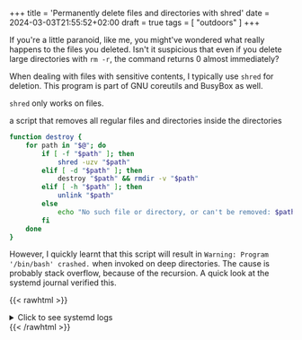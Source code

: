 +++
title = 'Permanently delete files and directories with shred'
date = 2024-03-03T21:55:52+02:00
draft = true
tags = [
    "outdoors"
]
+++

If you're a little paranoid, like me, you might've wondered what really happens to the files you deleted. Isn't it suspicious that even if you delete large directories with `rm -r`, the command returns 0 almost immediately?

When dealing with files with sensitive contents, I typically use `shred` for deletion. This program is part of GNU coreutils and BusyBox as well.

`shred` only works on files.

a script that removes all regular files and directories inside the directories


```bash
function destroy {
    for path in "$@"; do
        if [ -f "$path" ]; then
            shred -uzv "$path"
        elif [ -d "$path" ]; then
            destroy "$path" && rmdir -v "$path"
        elif [ -h "$path" ]; then
            unlink "$path"
        else
            echo "No such file or directory, or can't be removed: $path"
        fi
    done
}
```

However, I quickly learnt that this script will result in `Warning: Program '/bin/bash' crashed.` when invoked on deep directories. The cause is probably stack overflow, because of the recursion. A quick look at the systemd journal verified this.

{{< rawhtml >}}
  <details>
    <summary>
      Click to see systemd logs
    </summary>
    <p style="white-space: pre-line;">
        Stack trace of thread 33230:
        #0 0x0000556c9d0e5b10 param_expand.lto_priv.0 (bash + 0x7fb10)
        #1 0x0000556c9d0e792d expand_word_internal.lto_priv.0 (bash + 0x8192d)
        #2 0x0000556c9d0e7b90 expand_word_internal.lto_priv.0 (bash + 0x81b90)
        #3 0x0000556c9d0e9a71 expand_word_list_internal.lto_priv.0 (bash + 0x83a71)
        #4 0x0000556c9d0bbe14 execute_simple_command.lto_priv.0 (bash + 0x55e14)
        #5 0x0000556c9d0b0c04 execute_command_internal (bash + 0x4ac04)
        #6 0x0000556c9d0b2ece execute_command (bash + 0x4cece)
        #7 0x0000556c9d0b008e execute_command_internal (bash + 0x4a08e)
        #8 0x0000556c9d0b2ece execute_command (bash + 0x4cece)
        #9 0x0000556c9d0b0d69 execute_command_internal (bash + 0x4ad69)
        #10 0x0000556c9d0b2ece execute_command (bash + 0x4cece)
        #11 0x0000556c9d0b0d69 execute_command_internal (bash + 0x4ad69)
        #12 0x0000556c9d0b2ece execute_command (bash + 0x4cece)
        #13 0x0000556c9d0b1d0f execute_command_internal (bash + 0x4bd0f)
        #14 0x0000556c9d0b01bc execute_command_internal (bash + 0x4a1bc)
        #15 0x0000556c9d0b7816 execute_function (bash + 0x51816)
        #16 0x0000556c9d0bd144 execute_simple_command.lto_priv.0 (bash + 0x57144)
        #17 0x0000556c9d0b0c04 execute_command_internal (bash + 0x4ac04)
        #18 0x0000556c9d0b2ece execute_command (bash + 0x4cece)
        #19 0x0000556c9d0b008e execute_command_internal (bash + 0x4a08e)
        #20 0x0000556c9d0b2ece execute_command (bash + 0x4cece)
        #21 0x0000556c9d0b0d69 execute_command_internal (bash + 0x4ad69)
        #22 0x0000556c9d0b2ece execute_command (bash + 0x4cece)
        #23 0x0000556c9d0b0d69 execute_command_internal (bash + 0x4ad69)
        #24 0x0000556c9d0b2ece execute_command (bash + 0x4cece)
        #25 0x0000556c9d0b1d0f execute_command_internal (bash + 0x4bd0f)
        #26 0x0000556c9d0b01bc execute_command_internal (bash + 0x4a1bc)
        #27 0x0000556c9d0b7816 execute_function (bash + 0x51816)
        #28 0x0000556c9d0bd144 execute_simple_command.lto_priv.0 (bash + 0x57144)
        #29 0x0000556c9d0b0c04 execute_command_internal (bash + 0x4ac04)
        #30 0x0000556c9d0b2ece execute_command (bash + 0x4cece)
        #31 0x0000556c9d0b008e execute_command_internal (bash + 0x4a08e)
        #32 0x0000556c9d0b2ece execute_command (bash + 0x4cece)
        #33 0x0000556c9d0b0d69 execute_command_internal (bash + 0x4ad69)
        #34 0x0000556c9d0b2ece execute_command (bash + 0x4cece)
        #35 0x0000556c9d0b0d69 execute_command_internal (bash + 0x4ad69)
        #36 0x0000556c9d0b2ece execute_command (bash + 0x4cece)
        #37 0x0000556c9d0b1d0f execute_command_internal (bash + 0x4bd0f)
        #38 0x0000556c9d0b01bc execute_command_internal (bash + 0x4a1bc)
        #39 0x0000556c9d0b7816 execute_function (bash + 0x51816)
        #40 0x0000556c9d0bd144 execute_simple_command.lto_priv.0 (bash + 0x57144)
        #41 0x0000556c9d0b0c04 execute_command_internal (bash + 0x4ac04)
        #42 0x0000556c9d0b2ece execute_command (bash + 0x4cece)
        #43 0x0000556c9d0b008e execute_command_internal (bash + 0x4a08e)
        #44 0x0000556c9d0b2ece execute_command (bash + 0x4cece)
        #45 0x0000556c9d0b0d69 execute_command_internal (bash + 0x4ad69)
        #46 0x0000556c9d0b2ece execute_command (bash + 0x4cece)
        #47 0x0000556c9d0b0d69 execute_command_internal (bash + 0x4ad69)
        #48 0x0000556c9d0b2ece execute_command (bash + 0x4cece)
        #49 0x0000556c9d0b1d0f execute_command_internal (bash + 0x4bd0f)
        #50 0x0000556c9d0b01bc execute_command_internal (bash + 0x4a1bc)
        #51 0x0000556c9d0b7816 execute_function (bash + 0x51816)
        #52 0x0000556c9d0bd144 execute_simple_command.lto_priv.0 (bash + 0x57144)
        #53 0x0000556c9d0b0c04 execute_command_internal (bash + 0x4ac04)
        #54 0x0000556c9d0b2ece execute_command (bash + 0x4cece)
        #55 0x0000556c9d0b008e execute_command_internal (bash + 0x4a08e)
        #56 0x0000556c9d0b2ece execute_command (bash + 0x4cece)
        #57 0x0000556c9d0b0d69 execute_command_internal (bash + 0x4ad69)
        #58 0x0000556c9d0b2ece execute_command (bash + 0x4cece)
        #59 0x0000556c9d0b0d69 execute_command_internal (bash + 0x4ad69)
        #60 0x0000556c9d0b2ece execute_command (bash + 0x4cece)
        #61 0x0000556c9d0b1d0f execute_command_internal (bash + 0x4bd0f)
        #62 0x0000556c9d0b01bc execute_command_internal (bash + 0x4a1bc)
        #63 0x0000556c9d0b7816 execute_function (bash + 0x51816)
        ELF object binary architecture: AMD x86-64 
    </p>
  </details>
{{< /rawhtml >}}





